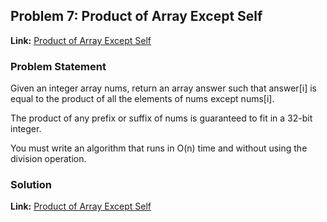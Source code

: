 ## Problem 7: Product of Array Except Self

**Link:** [Product of Array Except Self](https://leetcode.com/problems/product-of-array-except-self/description/?envType=study-plan-v2&envId=leetcode-75)  

### Problem Statement
Given an integer array nums, return an array answer such that answer[i] is equal to the product of all the elements of nums except nums[i].

The product of any prefix or suffix of nums is guaranteed to fit in a 32-bit integer.

You must write an algorithm that runs in O(n) time and without using the division operation.

### Solution

**Link:** [Product of Array Except Self](https://leetcode.com/problems/product-of-array-except-self/solutions/6475535/optimized-code-on-with-explanation-java-ksogu) 

